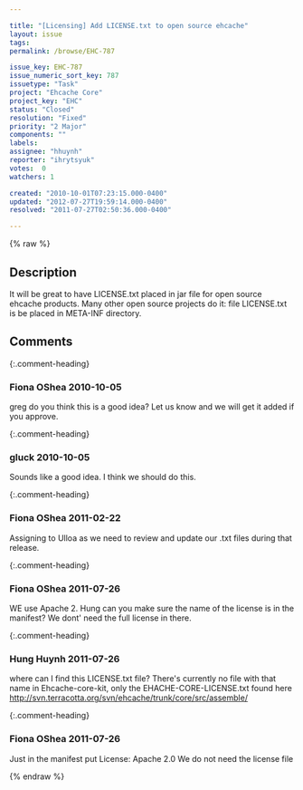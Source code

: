 ```yaml
---

title: "[Licensing] Add LICENSE.txt to open source ehcache"
layout: issue
tags: 
permalink: /browse/EHC-787

issue_key: EHC-787
issue_numeric_sort_key: 787
issuetype: "Task"
project: "Ehcache Core"
project_key: "EHC"
status: "Closed"
resolution: "Fixed"
priority: "2 Major"
components: ""
labels: 
assignee: "hhuynh"
reporter: "ihrytsyuk"
votes:  0
watchers: 1

created: "2010-10-01T07:23:15.000-0400"
updated: "2012-07-27T19:59:14.000-0400"
resolved: "2011-07-27T02:50:36.000-0400"

---
```




{% raw %}



## Description

<div markdown="1" class="description">

It will be great to have LICENSE.txt placed in jar file for open source ehcache products.
Many other open source projects do it: file LICENSE.txt is be placed in META-INF directory.

</div>

## Comments


{:.comment-heading}
### **Fiona OShea** <span class="date">2010-10-05</span>

<div markdown="1" class="comment">

greg do you think this is a good idea? Let us know and we will get it added if you approve.

</div>


{:.comment-heading}
### **gluck** <span class="date">2010-10-05</span>

<div markdown="1" class="comment">

Sounds like a good idea. I think we should do this.

</div>


{:.comment-heading}
### **Fiona OShea** <span class="date">2011-02-22</span>

<div markdown="1" class="comment">

Assigning to Ulloa as we need to review and update our .txt files during that release.

</div>


{:.comment-heading}
### **Fiona OShea** <span class="date">2011-07-26</span>

<div markdown="1" class="comment">

WE use Apache 2. Hung can you make sure the name of the license is in the manifest?
We dont' need the full license in there.

</div>


{:.comment-heading}
### **Hung Huynh** <span class="date">2011-07-26</span>

<div markdown="1" class="comment">

where can I find this LICENSE.txt file? There's currently no file with that name in Ehcache-core-kit, only the EHACHE-CORE-LICENSE.txt found here http://svn.terracotta.org/svn/ehcache/trunk/core/src/assemble/

</div>


{:.comment-heading}
### **Fiona OShea** <span class="date">2011-07-26</span>

<div markdown="1" class="comment">

Just in the manifest put
License: Apache 2.0 
We do not need the license file

</div>



{% endraw %}
